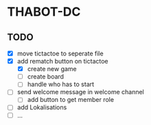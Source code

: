 # THABOT-DC

## TODO

- [x] move tictactoe to seperate file
- [x] add rematch button on tictactoe
  - [x] create new game
  - [ ] create board
  - [ ] handle who has to start
- [ ] send welcome message in welcome channel
  - [ ] add button to get member role
- [ ] add Lokalisations
- [ ] ...

